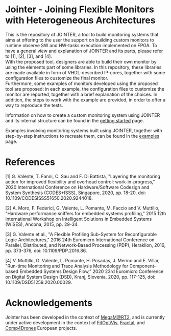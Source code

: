 # Jointer - Joining Flexible Monitors with Heterogeneous Architectures

This is the repository of JOINTER, a tool to build monitoring systems that aims at offering to the user the support on building custom monitors to runtime observe SW and HW-tasks execution implemented on FPGA.
To have a general view and explanation of JOINTER and its parts, please refer to [1], [2], [3], and [4]. <br />
With the proposed tool, designers are able to build their own monitor by using the elements part of some libraries. In this repository, these libraries are made available in form of VHDL-described IP-cores, together with some configuration files to customize the final monitor. <br />
Furthermore, some examples of monitors developed using the proposed tool are proposed: in each example, the configuration files to customize the monitor are reported, together with a brief explanation of the choices. In addition, the steps to work with the example are provided, in order to offer a way to reproduce the tests. <br />

Information on how to create a custom monitoring system using JOINTER and its internal structure can be found in the [getting started](https://github.com/alkalir/jointer/tree/master/getting_started) page.

Examples involving monitoring systems built using JOINTER, together with step-by-step instructions to recreate them, can be found in the [examples](https://github.com/alkalir/jointer/tree/master/examples) page.




# References

[1] G. Valente, T. Fanni, C. Sau and F. Di Battista, "Layering the monitoring action for improved flexibility and overhead control: work-in-progress," 2020 International Conference on Hardware/Software Codesign and System Synthesis (CODES+ISSS), Singapore, 2020, pp. 18-20, doi: 10.1109/CODESISSS51650.2020.9244018.

[2] A. Moro, F. Federici, G. Valente, L. Pomante, M. Faccio and V. Muttillo, "Hardware performance sniffers for embedded systems profiling," 2015 12th International Workshop on Intelligent Solutions in Embedded Systems (WISES), Ancona, 2015, pp. 29-34.

[3] G. Valente et al., "A Flexible Profiling Sub-System for Reconfigurable Logic Architectures," 2016 24th Euromicro International Conference on Parallel, Distributed, and Network-Based Processing (PDP), Heraklion, 2016, pp. 373-376, doi: 10.1109/PDP.2016.86.

[4] V. Muttillo, G. Valente, L. Pomante, H. Posadas, J. Merino and E. Villar, "Run-time Monitoring and Trace Analysis Methodology for Component-based Embedded Systems Design Flow," 2020 23rd Euromicro Conference on Digital System Design (DSD), Kranj, Slovenia, 2020, pp. 117-125, doi: 10.1109/DSD51259.2020.00029.

# Acknowledgements
Jointer has been developed in the context of [MegaM@RT2](https://megamart2-ecsel.eu/), and is currently under active development in the context of [FitOptiVis](https://fitoptivis.eu/), [Fractal](https://fractal-project.eu/), and [Comp4Drones](https://www.comp4drones.eu/) European projects.

